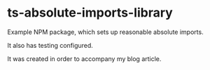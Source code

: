 # ts-absolute-imports-library

Example NPM package, which sets up reasonable absolute imports.

It also has testing configured.

It was created in order to accompany my blog article.